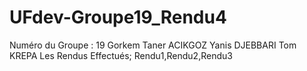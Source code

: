 # UFdev-Groupe19_Rendu4
Numéro du Groupe : 19 Gorkem Taner ACIKGOZ Yanis DJEBBARI Tom KREPA Les Rendus Effectués; Rendu1,Rendu2,Rendu3

